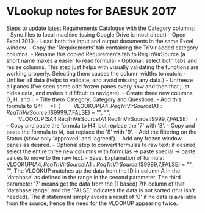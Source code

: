 # VLookup notes for BAESUK 2017

Steps to update latest Requirements Catalogue with the Category columns:
\- Sync files to local machine (using Google Drive is most direct)
\- Open Excel 2010.
\- Load both the input and output documents in the same Excel window.
\- Copy the 'Requirements' tab containing the TriVir added category columns.
\- Rename this copied Requirements tab to ReqTriVirSource (a short name makes a easier to read formula)
\- Optional: select both tabs and resize columns. This step just helps with visually validating the functions are working properly. Selecting them causes the column widths to match.
\- Unfilter all data (helps to validate, and avoid missing any data.)
\- Unfreeze all panes (I've seen some odd frozen panes every now and then that just hides data, and makes it dififcult to navigate).
\- Create three new columns, G, H, and I.
\- Title them Category, Category and Questions.
\- Add this formula to G4:
    =IF(
        VLOOKUP($A4,ReqTriVirSource!$A$1:ReqTriVirSource!$I$9999,7,FALSE) = "", "",
        VLOOKUP($A4,ReqTriVirSource!$A$1:ReqTriVirSource!$I$9999,7,FALSE)
    )
\- Copy and paste the formula to H4, but replace the '7' with '8'.
\- Copy and paste the formula to I4, but replace the '8' with '9'.
\- Add the filtering on the Status (show only 'approved' and 'agreed').
\- Add any frozen window panes as desired.
\- Optional step to convert formulas to raw text: if desired, select the entire three new columns with formulas -> paste special -> paste values to move to the raw text.
\- Save.
Explaination of formula:
VLOOKUP($A4,ReqTriVirSource!$A$1:ReqTriVirSource!$I$9999,7,FALSE) = "", "",
The VLOOKUP matches up the data from the ID in column A in the 'database' as defined in the range in the second parameter. The third parameter '7' means get the data from the (1 based) 7th column of that 'database range', and the 'FALSE' indicates the data is not sorted (this isn't needed).
The if statement simply avoids a result of '0' if no data is available from the source; hence the need for the VLOOKUP appearing twice.
